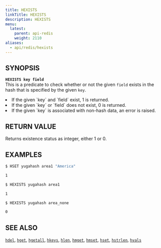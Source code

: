 ```yaml
---
title: HEXISTS
linkTitle: HEXISTS
description: HEXISTS
menu:
  latest:
    parent: api-redis
    weight: 2110
aliases:
  - api/redis/hexists
---
```


## SYNOPSIS
<b>`HEXISTS key field`</b><br>
This is a predicate to check whether or not the given `field` exists in the hash that is specified by the given `key`.
<li>If the given `key` and `field` exist, 1 is returned.</li>
<li>If the given `key` or `field` does not exist, 0 is returned.</li>
<li>If the given `key` is associated with non-hash data, an error is raised.</li>

## RETURN VALUE
Returns existence status as integer, either 1 or 0.

## EXAMPLES
```{.sh .copy .separator-dollar}
$ HSET yugahash area1 "America"
```
```sh
1
```
```{.sh .copy .separator-dollar}
$ HEXISTS yugahash area1
```
```sh
1
```
```{.sh .copy .separator-dollar}
$ HEXISTS yugahash area_none
```
```sh
0
```

## SEE ALSO
[`hdel`](../hdel/), [`hget`](../hget/), [`hgetall`](../hgetall/), [`hkeys`](../hkeys/), [`hlen`](../hlen/), [`hmget`](../hmget/), [`hmset`](../hmset/), [`hset`](../hset/), [`hstrlen`](../hstrlen/), [`hvals`](../hvals/)
